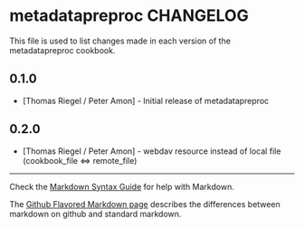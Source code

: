 metadatapreproc CHANGELOG
=========================

This file is used to list changes made in each version of the metadatapreproc cookbook.

0.1.0
-----
- [Thomas Riegel / Peter Amon] - Initial release of metadatapreproc

0.2.0
-----
- [Thomas Riegel / Peter Amon] - webdav resource instead of local file (cookbook_file <=> remote_file)


- - -
Check the [Markdown Syntax Guide](http://daringfireball.net/projects/markdown/syntax) for help with Markdown.

The [Github Flavored Markdown page](http://github.github.com/github-flavored-markdown/) describes the differences between markdown on github and standard markdown.
